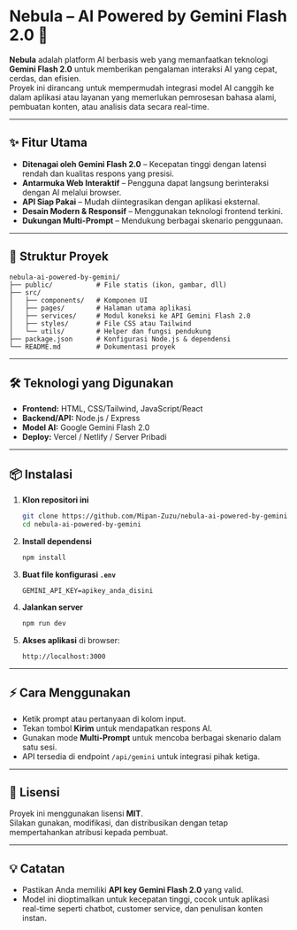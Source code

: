 # Nebula – AI Powered by Gemini Flash 2.0 🚀

**Nebula** adalah platform AI berbasis web yang memanfaatkan teknologi **Gemini Flash 2.0** untuk memberikan pengalaman interaksi AI yang cepat, cerdas, dan efisien.  
Proyek ini dirancang untuk mempermudah integrasi model AI canggih ke dalam aplikasi atau layanan yang memerlukan pemrosesan bahasa alami, pembuatan konten, atau analisis data secara real-time.

---

## ✨ Fitur Utama
- **Ditenagai oleh Gemini Flash 2.0** – Kecepatan tinggi dengan latensi rendah dan kualitas respons yang presisi.
- **Antarmuka Web Interaktif** – Pengguna dapat langsung berinteraksi dengan AI melalui browser.
- **API Siap Pakai** – Mudah diintegrasikan dengan aplikasi eksternal.
- **Desain Modern & Responsif** – Menggunakan teknologi frontend terkini.
- **Dukungan Multi-Prompt** – Mendukung berbagai skenario penggunaan.

---

## 📂 Struktur Proyek
```
nebula-ai-powered-by-gemini/
├── public/           # File statis (ikon, gambar, dll)
├── src/
│   ├── components/   # Komponen UI
│   ├── pages/        # Halaman utama aplikasi
│   ├── services/     # Modul koneksi ke API Gemini Flash 2.0
│   ├── styles/       # File CSS atau Tailwind
│   └── utils/        # Helper dan fungsi pendukung
├── package.json      # Konfigurasi Node.js & dependensi
└── README.md         # Dokumentasi proyek
```

---

## 🛠️ Teknologi yang Digunakan
- **Frontend:** HTML, CSS/Tailwind, JavaScript/React
- **Backend/API:** Node.js / Express
- **Model AI:** Google Gemini Flash 2.0
- **Deploy:** Vercel / Netlify / Server Pribadi

---

## 📦 Instalasi
1. **Klon repositori ini**
   ```bash
   git clone https://github.com/Mipan-Zuzu/nebula-ai-powered-by-gemini.git
   cd nebula-ai-powered-by-gemini
   ```
2. **Install dependensi**
   ```bash
   npm install
   ```
3. **Buat file konfigurasi `.env`**
   ```env
   GEMINI_API_KEY=apikey_anda_disini
   ```
4. **Jalankan server**
   ```bash
   npm run dev
   ```
5. **Akses aplikasi** di browser:
   ```
   http://localhost:3000
   ```

---

## ⚡ Cara Menggunakan
- Ketik prompt atau pertanyaan di kolom input.
- Tekan tombol **Kirim** untuk mendapatkan respons AI.
- Gunakan mode **Multi-Prompt** untuk mencoba berbagai skenario dalam satu sesi.
- API tersedia di endpoint `/api/gemini` untuk integrasi pihak ketiga.

---

## 📜 Lisensi
Proyek ini menggunakan lisensi **MIT**.  
Silakan gunakan, modifikasi, dan distribusikan dengan tetap mempertahankan atribusi kepada pembuat.

---

## 💡 Catatan
- Pastikan Anda memiliki **API key Gemini Flash 2.0** yang valid.
- Model ini dioptimalkan untuk kecepatan tinggi, cocok untuk aplikasi real-time seperti chatbot, customer service, dan penulisan konten instan.
